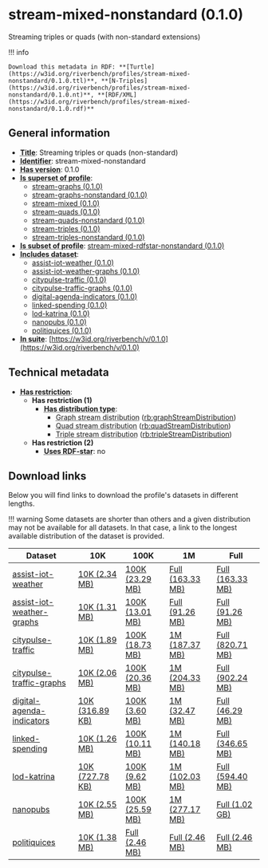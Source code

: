 # stream-mixed-nonstandard (0.1.0)

Streaming triples or quads (with non-standard extensions)

!!! info

    Download this metadata in RDF: **[Turtle](https://w3id.org/riverbench/profiles/stream-mixed-nonstandard/0.1.0.ttl)**, **[N-Triples](https://w3id.org/riverbench/profiles/stream-mixed-nonstandard/0.1.0.nt)**, **[RDF/XML](https://w3id.org/riverbench/profiles/stream-mixed-nonstandard/0.1.0.rdf)**



## General information

- **<abbr title="A name given to the resource.">Title</abbr>**: Streaming triples or quads (non-standard)
- **<abbr title="An unambiguous reference to the resource within a given context.">Identifier</abbr>**: stream-mixed-nonstandard
- **<abbr title="Version tag of an artifact">Has version</abbr>**: 0.1.0
- **<abbr title="Indicates that this profile contains all datasets of the other profile">Is superset of profile</abbr>**: 
    - [stream-graphs (0.1.0)](https://w3id.org/riverbench/profiles/stream-graphs/0.1.0)
    - [stream-graphs-nonstandard (0.1.0)](https://w3id.org/riverbench/profiles/stream-graphs-nonstandard/0.1.0)
    - [stream-mixed (0.1.0)](https://w3id.org/riverbench/profiles/stream-mixed/0.1.0)
    - [stream-quads (0.1.0)](https://w3id.org/riverbench/profiles/stream-quads/0.1.0)
    - [stream-quads-nonstandard (0.1.0)](https://w3id.org/riverbench/profiles/stream-quads-nonstandard/0.1.0)
    - [stream-triples (0.1.0)](https://w3id.org/riverbench/profiles/stream-triples/0.1.0)
    - [stream-triples-nonstandard (0.1.0)](https://w3id.org/riverbench/profiles/stream-triples-nonstandard/0.1.0)
- **<abbr title="Indicates that this profile's datasets are all in the other profile">Is subset of profile</abbr>**: [stream-mixed-rdfstar-nonstandard (0.1.0)](https://w3id.org/riverbench/profiles/stream-mixed-rdfstar-nonstandard/0.1.0)
- **<abbr title="Indicates which datasets are included in the profile">Includes dataset</abbr>**: 
    - [assist-iot-weather (0.1.0)](https://w3id.org/riverbench/datasets/assist-iot-weather/0.1.0)
    - [assist-iot-weather-graphs (0.1.0)](https://w3id.org/riverbench/datasets/assist-iot-weather-graphs/0.1.0)
    - [citypulse-traffic (0.1.0)](https://w3id.org/riverbench/datasets/citypulse-traffic/0.1.0)
    - [citypulse-traffic-graphs (0.1.0)](https://w3id.org/riverbench/datasets/citypulse-traffic-graphs/0.1.0)
    - [digital-agenda-indicators (0.1.0)](https://w3id.org/riverbench/datasets/digital-agenda-indicators/0.1.0)
    - [linked-spending (0.1.0)](https://w3id.org/riverbench/datasets/linked-spending/0.1.0)
    - [lod-katrina (0.1.0)](https://w3id.org/riverbench/datasets/lod-katrina/0.1.0)
    - [nanopubs (0.1.0)](https://w3id.org/riverbench/datasets/nanopubs/0.1.0)
    - [politiquices (0.1.0)](https://w3id.org/riverbench/datasets/politiquices/0.1.0)
- **<abbr title="Indicates the benchmark suite to which a dataset or profile belongs">In suite</abbr>**: [https://w3id.org/riverbench/v/0.1.0](https://w3id.org/riverbench/v/0.1.0)

## Technical metadata

- **<abbr title="Has profile restriction. The restrictions are joined with the AND operator.">Has restriction</abbr>**: 
    - **Has restriction (1)**    
        - **<abbr title="Indicates the type of RiverBench dataset distribution">Has distribution type</abbr>**:     
            - <abbr title="The dataset is distributed as a stream of named RDF graphs.">Graph stream distribution</abbr> ([rb:graphStreamDistribution](https://w3id.org/riverbench/schema/metadata#graphStreamDistribution))
            - <abbr title="The dataset is distributed as a stream of RDF quads.">Quad stream distribution</abbr> ([rb:quadStreamDistribution](https://w3id.org/riverbench/schema/metadata#quadStreamDistribution))
            - <abbr title="The dataset is distributed as a stream of RDF triples.">Triple stream distribution</abbr> ([rb:tripleStreamDistribution](https://w3id.org/riverbench/schema/metadata#tripleStreamDistribution))
    - **Has restriction (2)**    
        - **<abbr title="Whether the dataset uses RDF-star features.">Uses RDF-star</abbr>**: no


## Download links

Below you will find links to download the profile's datasets in different lengths.

!!! warning
    Some datasets are shorter than others and a given distribution may not be available for all datasets.
    In that case, a link to the longest available distribution of the dataset is provided.

Dataset | 10K | 100K | 1M | Full
--- | --- | --- | --- | ---
[assist-iot-weather](https://w3id.org/riverbench/datasets/assist-iot-weather/0.1.0) | [10K (2.34 MB)](https://w3id.org/riverbench/datasets/assist-iot-weather/0.1.0/files/stream_10K.tar.gz) | [100K (23.29 MB)](https://w3id.org/riverbench/datasets/assist-iot-weather/0.1.0/files/stream_100K.tar.gz) | [Full (163.33 MB)](https://w3id.org/riverbench/datasets/assist-iot-weather/0.1.0/files/stream_full.tar.gz) | [Full (163.33 MB)](https://w3id.org/riverbench/datasets/assist-iot-weather/0.1.0/files/stream_full.tar.gz)
[assist-iot-weather-graphs](https://w3id.org/riverbench/datasets/assist-iot-weather-graphs/0.1.0) | [10K (1.31 MB)](https://w3id.org/riverbench/datasets/assist-iot-weather-graphs/0.1.0/files/stream_10K.tar.gz) | [100K (13.01 MB)](https://w3id.org/riverbench/datasets/assist-iot-weather-graphs/0.1.0/files/stream_100K.tar.gz) | [Full (91.26 MB)](https://w3id.org/riverbench/datasets/assist-iot-weather-graphs/0.1.0/files/stream_full.tar.gz) | [Full (91.26 MB)](https://w3id.org/riverbench/datasets/assist-iot-weather-graphs/0.1.0/files/stream_full.tar.gz)
[citypulse-traffic](https://w3id.org/riverbench/datasets/citypulse-traffic/0.1.0) | [10K (1.89 MB)](https://w3id.org/riverbench/datasets/citypulse-traffic/0.1.0/files/stream_10K.tar.gz) | [100K (18.73 MB)](https://w3id.org/riverbench/datasets/citypulse-traffic/0.1.0/files/stream_100K.tar.gz) | [1M (187.37 MB)](https://w3id.org/riverbench/datasets/citypulse-traffic/0.1.0/files/stream_1M.tar.gz) | [Full (820.71 MB)](https://w3id.org/riverbench/datasets/citypulse-traffic/0.1.0/files/stream_full.tar.gz)
[citypulse-traffic-graphs](https://w3id.org/riverbench/datasets/citypulse-traffic-graphs/0.1.0) | [10K (2.06 MB)](https://w3id.org/riverbench/datasets/citypulse-traffic-graphs/0.1.0/files/stream_10K.tar.gz) | [100K (20.36 MB)](https://w3id.org/riverbench/datasets/citypulse-traffic-graphs/0.1.0/files/stream_100K.tar.gz) | [1M (204.33 MB)](https://w3id.org/riverbench/datasets/citypulse-traffic-graphs/0.1.0/files/stream_1M.tar.gz) | [Full (902.24 MB)](https://w3id.org/riverbench/datasets/citypulse-traffic-graphs/0.1.0/files/stream_full.tar.gz)
[digital-agenda-indicators](https://w3id.org/riverbench/datasets/digital-agenda-indicators/0.1.0) | [10K (316.89 KB)](https://w3id.org/riverbench/datasets/digital-agenda-indicators/0.1.0/files/stream_10K.tar.gz) | [100K (3.60 MB)](https://w3id.org/riverbench/datasets/digital-agenda-indicators/0.1.0/files/stream_100K.tar.gz) | [1M (32.47 MB)](https://w3id.org/riverbench/datasets/digital-agenda-indicators/0.1.0/files/stream_1M.tar.gz) | [Full (46.29 MB)](https://w3id.org/riverbench/datasets/digital-agenda-indicators/0.1.0/files/stream_full.tar.gz)
[linked-spending](https://w3id.org/riverbench/datasets/linked-spending/0.1.0) | [10K (1.26 MB)](https://w3id.org/riverbench/datasets/linked-spending/0.1.0/files/stream_10K.tar.gz) | [100K (10.11 MB)](https://w3id.org/riverbench/datasets/linked-spending/0.1.0/files/stream_100K.tar.gz) | [1M (140.18 MB)](https://w3id.org/riverbench/datasets/linked-spending/0.1.0/files/stream_1M.tar.gz) | [Full (346.65 MB)](https://w3id.org/riverbench/datasets/linked-spending/0.1.0/files/stream_full.tar.gz)
[lod-katrina](https://w3id.org/riverbench/datasets/lod-katrina/0.1.0) | [10K (727.78 KB)](https://w3id.org/riverbench/datasets/lod-katrina/0.1.0/files/stream_10K.tar.gz) | [100K (9.62 MB)](https://w3id.org/riverbench/datasets/lod-katrina/0.1.0/files/stream_100K.tar.gz) | [1M (102.03 MB)](https://w3id.org/riverbench/datasets/lod-katrina/0.1.0/files/stream_1M.tar.gz) | [Full (594.40 MB)](https://w3id.org/riverbench/datasets/lod-katrina/0.1.0/files/stream_full.tar.gz)
[nanopubs](https://w3id.org/riverbench/datasets/nanopubs/0.1.0) | [10K (2.55 MB)](https://w3id.org/riverbench/datasets/nanopubs/0.1.0/files/stream_10K.tar.gz) | [100K (25.59 MB)](https://w3id.org/riverbench/datasets/nanopubs/0.1.0/files/stream_100K.tar.gz) | [1M (277.17 MB)](https://w3id.org/riverbench/datasets/nanopubs/0.1.0/files/stream_1M.tar.gz) | [Full (1.02 GB)](https://w3id.org/riverbench/datasets/nanopubs/0.1.0/files/stream_full.tar.gz)
[politiquices](https://w3id.org/riverbench/datasets/politiquices/0.1.0) | [10K (1.38 MB)](https://w3id.org/riverbench/datasets/politiquices/0.1.0/files/stream_10K.tar.gz) | [Full (2.46 MB)](https://w3id.org/riverbench/datasets/politiquices/0.1.0/files/stream_full.tar.gz) | [Full (2.46 MB)](https://w3id.org/riverbench/datasets/politiquices/0.1.0/files/stream_full.tar.gz) | [Full (2.46 MB)](https://w3id.org/riverbench/datasets/politiquices/0.1.0/files/stream_full.tar.gz)